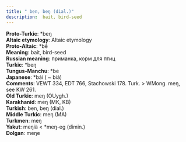 ```yaml
---
title: " ben, beŋ (dial.)"
description:  bait, bird-seed
---
```


<strong>Proto-Turkic</strong>:  *beŋ<br>
<strong>Altaic etymology</strong>:  Altaic etymology<br>
<strong> Proto-Altaic</strong>:  *bĕ́<br>
<strong>Meaning</strong>:  bait, bird-seed<br>
<strong>Russian meaning</strong>:  приманка, корм для птиц<br>
<strong>Turkic</strong>:  *beŋ<br>
<strong>Tungus-Manchu</strong>:  *be<br>
<strong>Japanese</strong>:  *bái ( ~ biá)<br>
<strong>Comments</strong>:  VEWT 334, EDT 766, Stachowski 178. Turk. > WMong. meŋ, see KW 261.<br>
<strong>Old Turkic</strong>:  meŋ (OUygh.)<br>
<strong>Karakhanid</strong>:  meŋ (MK, KB)<br>
<strong>Turkish</strong>:  ben, beŋ (dial.)<br>
<strong>Middle Turkic</strong>:  meŋ (MA)<br>
<strong>Turkmen</strong>:  meŋ<br>
<strong>Yakut</strong>:  meŋiä < *meŋ-eg (dimin.)<br>
<strong>Dolgan</strong>:  meŋe<br>


